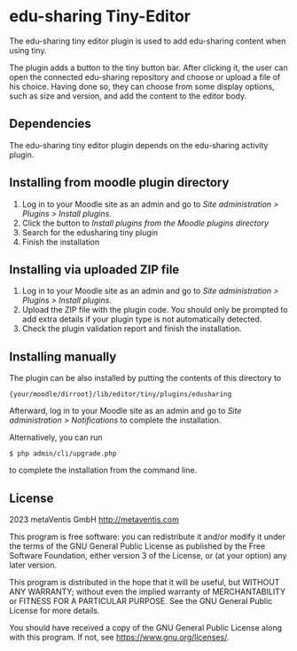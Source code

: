 # edu-sharing Tiny-Editor #

The edu-sharing tiny editor plugin is used to add edu-sharing content when using tiny.

The plugin adds a button to the tiny button bar. After clicking it, the user can open the connected
edu-sharing repository and choose or upload a file of his choice. Having done so, they can choose from some 
display options, such as size and version, and add the content to the editor body.

## Dependencies ##

The edu-sharing tiny editor plugin depends on the edu-sharing activity plugin.

## Installing from moodle plugin directory ##

1. Log in to your Moodle site as an admin and go to _Site administration >
   Plugins > Install plugins_.
2. Click the button to _Install plugins from the Moodle plugins directory_
3. Search for the edusharing tiny plugin
4. Finish the installation

## Installing via uploaded ZIP file ##

1. Log in to your Moodle site as an admin and go to _Site administration >
   Plugins > Install plugins_.
2. Upload the ZIP file with the plugin code. You should only be prompted to add
   extra details if your plugin type is not automatically detected.
3. Check the plugin validation report and finish the installation.

## Installing manually ##

The plugin can be also installed by putting the contents of this directory to

    {your/moodle/dirroot}/lib/editor/tiny/plugins/edusharing

Afterward, log in to your Moodle site as an admin and go to _Site administration >
Notifications_ to complete the installation.

Alternatively, you can run

    $ php admin/cli/upgrade.php

to complete the installation from the command line.

## License ##

2023 metaVentis GmbH <http://metaventis.com>

This program is free software: you can redistribute it and/or modify it under
the terms of the GNU General Public License as published by the Free Software
Foundation, either version 3 of the License, or (at your option) any later
version.

This program is distributed in the hope that it will be useful, but WITHOUT ANY
WARRANTY; without even the implied warranty of MERCHANTABILITY or FITNESS FOR A
PARTICULAR PURPOSE.  See the GNU General Public License for more details.

You should have received a copy of the GNU General Public License along with
this program.  If not, see <https://www.gnu.org/licenses/>.
